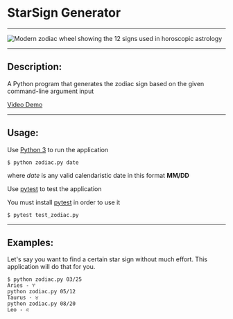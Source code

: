 # StarSign Generator

---

![Modern zodiac wheel showing the 12 signs used in horoscopic astrology](https://upload.wikimedia.org/wikipedia/commons/thumb/5/5e/Zodiac_%28PSF%29.png/1024px-Zodiac_%28PSF%29.png)

---

## Description:
A Python program that generates the zodiac sign based on the given command-line argument input

[Video Demo](https://youtu.be/YLhJUbZcOgM)

---

## Usage:
Use [Python 3](https://www.python.org/) to run the application

`$ python zodiac.py date`

where *date* is any valid calendaristic date in this format **MM/DD**

Use [pytest](https://docs.pytest.org/en/7.3.x/getting-started.html) to test the application

You must install [pytest](https://docs.pytest.org/en/7.3.x/getting-started.html) in order to use it

`$ pytest test_zodiac.py`

---

## Examples:
Let's say you want to find a certain star sign without much effort. This application will do that for you.
```
$ python zodiac.py 03/25
Aries - ♈︎
python zodiac.py 05/12
Taurus - ♉︎
python zodiac.py 08/20
Leo - ♌︎
```


